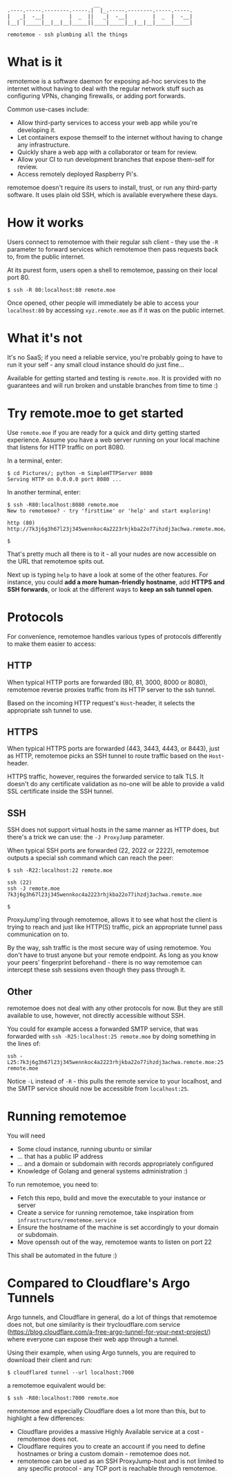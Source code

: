 ```
                            __                              
.----.-----.--------.-----.|  |_.-----.--------.-----.-----.
|   _|  -__|        |  _  ||   _|  -__|        |  _  |  -__|
|__| |_____|__|__|__|_____||____|_____|__|__|__|_____|_____|

remotemoe - ssh plumbing all the things
```

# What is it
remotemoe is a software daemon for exposing ad-hoc services to the internet without having to deal with the regular network stuff such as configuring VPNs, changing firewalls, or adding port forwards. 

Common use-cases include:
* Allow third-party services to access your web app while you're developing it.
* Let containers expose themself to the internet without having to change any infrastructure.
* Quickly share a web app with a collaborator or team for review.
* Allow your CI to run development branches that expose them-self for review.
* Access remotely deployed Raspberry Pi's.

remotemoe doesn't require its users to install, trust, or run any third-party software. It uses plain old SSH, which is available everywhere these days.

# How it works
Users connect to remotemoe with their regular ssh client - they use the `-R` parameter to forward services which remotemoe then pass requests back to, from the public internet.

At its purest form, users open a shell to remotemoe, passing on their local port 80.

```
$ ssh -R 80:localhost:80 remote.moe
```

Once opened, other people will immediately be able to access your `localhost:80` by accessing `xyz.remote.moe` as if it was on the public internet.

# What it's not
It's no SaaS; if you need a reliable service, you're probably going to have to run it your self - any small cloud instance should do just fine...

Available for getting started and testing is `remote.moe`. It is provided with no guarantees and will run broken and unstable branches from time to time :)

# Try remote.moe to get started
Use `remote.moe` if you are ready for a quick and dirty getting started experience. Assume you have a web server running on your local machine that listens for HTTP traffic on port 8080. 

In a terminal, enter: 
```
$ cd Pictures/; python -m SimpleHTTPServer 8080
Serving HTTP on 0.0.0.0 port 8080 ...
```

In another terminal, enter:
```
$ ssh -R80:localhost:8080 remote.moe
New to remotemoe? - try 'firsttime' or 'help' and start exploring!

http (80)
http://7k3j6g3h67l23j345wennkoc4a2223rhjkba22o77ihzdj3achwa.remote.moe/

$ 
```

That's pretty much all there is to it - all your nudes are now accessible on the URL that remotemoe spits out. 

Next up is typing `help` to have a look at some of the other features. For instance, you could **add a more human-friendly hostname**, add **HTTPS and SSH forwards**, or look at the different ways to **keep an ssh tunnel open**.

# Protocols
For convenience, remotemoe handles various types of protocols differently to make them easier to access:
 
## HTTP
When typical HTTP ports are forwarded (80, 81, 3000, 8000 or 8080), remotemoe reverse proxies traffic from its HTTP server to the ssh tunnel. 

Based on the incoming HTTP request's `Host`-header, it selects the appropriate ssh tunnel to use. 

## HTTPS
When typical HTTPS ports are forwarded (443, 3443, 4443, or 8443), just as HTTP, remotemoe picks an SSH tunnel to route traffic based on the `Host`-header. 

HTTPS traffic, however, requires the forwarded service to talk TLS. It doesn't do any certificate validation as no-one will be able to provide a valid SSL certificate inside the SSH tunnel. 

## SSH
SSH does not support virtual hosts in the same manner as HTTP does, but there's a trick we can use: the `-J ProxyJump` parameter.

When typical SSH ports are forwarded (22, 2022 or 2222), remotemoe outputs a special ssh command which can reach the peer:

```
$ ssh -R22:localhost:22 remote.moe

ssh (22)
ssh -J remote.moe 7k3j6g3h67l23j345wennkoc4a2223rhjkba22o77ihzdj3achwa.remote.moe

$ 
```

ProxyJump'ing through remotemoe, allows it to see what host the client is trying to reach and just like HTTP(S) traffic, pick an appropriate tunnel pass communication on to.

By the way, ssh traffic is the most secure way of using remotemoe. You don't have to trust anyone but your remote endpoint. As long as you know your peers' fingerprint beforehand - there is no way remotemoe can intercept these ssh sessions even though they pass through it.  

## Other
remotemoe does not deal with any other protocols for now. But they are still available to use, however, not directly accessible without SSH. 

You could for example access a forwarded SMTP service, that was forwarded with `ssh -R25:localhost:25 remote.moe` by doing something in the lines of:

```
ssh -L25:7k3j6g3h67l23j345wennkoc4a2223rhjkba22o77ihzdj3achwa.remote.moe:25 remote.moe 
```

Notice `-L` instead of `-R` - this pulls the remote service to your localhost, and the SMTP service should now be accessible from `localhost:25`.
# Running remotemoe
You will need
* Some cloud instance, running ubuntu or similar
* ... that has a public IP address
* ... and a domain or subdomain with records appropriately configured
* Knowledge of Golang and general systems administration :)

To run remotemoe, you need to:

* Fetch this repo, build and move the executable to your instance or server
* Create a service for running remotemoe, take inspiration from `infrastructure/remotemoe.service`
* Ensure the hostname of the machine is set accordingly to your domain or subdomain.
* Move openssh out of the way, remotemoe wants to listen on port 22

This shall be automated in the future :)

# Compared to Cloudflare's Argo Tunnels
Argo tunnels, and Cloudflare in general, do a lot of things that remotemoe does not, but one similarity is their trycloudflare.com service (https://blog.cloudflare.com/a-free-argo-tunnel-for-your-next-project/) where everyone can expose their web app through a tunnel.

Using their example, when using Argo tunnels, you are required to download their client and run:
```
$ cloudflared tunnel --url localhost:7000
```
a remotemoe equivalent would be:
```
$ ssh -R80:localhost:7000 remote.moe
```

remotemoe and especially Cloudflare does a lot more than this, but to highlight a few differences:

* Cloudflare provides a massive Highly Available service at a cost - remotemoe does not.
* Cloudflare requires you to create an account if you need to define hostnames or bring a custom domain - remotemoe does not.
* remotemoe can be used as an SSH ProxyJump-host and is not limited to any specific protocol - any TCP port is reachable through remotemoe.
